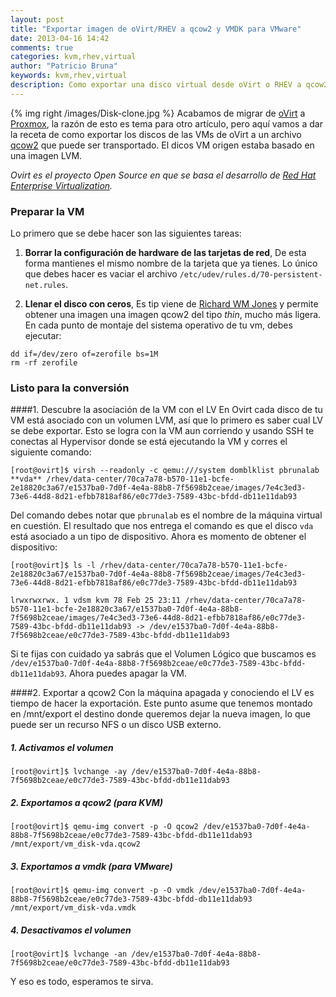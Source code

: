 ```yaml
---
layout: post
title: "Exportar imagen de oVirt/RHEV a qcow2 y VMDK para VMware"
date: 2013-04-16 14:42
comments: true
categories: kvm,rhev,virtual
author: "Patricio Bruna"
keywords: kvm,rhev,virtual
description: Como exportar una disco virtual desde oVirt o RHEV a qcow2 u otro formato como de VMware
---
```

{% img right /images/Disk-clone.jpg %}
Acabamos de migrar de [oVirt](http://www.ovirt.org) a [Proxmox](https://pve.proxmox.com/wiki/Main_Page), la razón de esto es tema para otro artículo, pero aquí vamos a dar la receta de como exportar los discos de las VMs de oVirt a un archivo [qcow2](http://www.linux-kvm.org/page/Qcow2) que puede ser transportado. El dicos VM origen estaba basado en una imagen LVM.

*Ovirt es el proyecto Open Source en que se basa el desarrollo de [Red Hat Enterprise Virtualization](http://www.redhat.com/rhev3/).*

### Preparar la VM

Lo primero que se debe hacer son las siguientes tareas:

1. **Borrar la configuración de hardware de las tarjetas de red**, De esta forma mantienes el mismo nombre de la tarjeta que ya tienes. Lo único que debes hacer es vaciar el archivo ```/etc/udev/rules.d/70-persistent-net.rules```.

2. **Llenar el disco con ceros**, Es tip viene de [Richard WM Jones](http://rwmj.wordpress.com/2010/10/19/tip-making-a-disk-image-sparse/) y permite obtener una imagen una imagen qcow2 del tipo *thin*, mucho más ligera. En cada punto de montaje del sistema operativo de tu vm, debes ejecutar:

```
dd if=/dev/zero of=zerofile bs=1M
rm -rf zerofile
```

### Listo para la conversión

####1. Descubre la asociación de la VM con el LV
En Ovirt cada disco de tu VM está asociado con un volumen LVM, así que lo primero es saber cual LV se debe exportar. Esto se logra con la VM aun corriendo y usando SSH te conectas al Hypervisor donde se está ejecutando la VM y corres el siguiente comando:

```
[root@ovirt]$ virsh --readonly -c qemu:///system domblklist pbrunalab
**vda** /rhev/data-center/70ca7a78-b570-11e1-bcfe-2e18820c3a67/e1537ba0-7d0f-4e4a-88b8-7f5698b2ceae/images/7e4c3ed3-73e6-44d8-8d21-efbb7818af86/e0c77de3-7589-43bc-bfdd-db11e11dab93
```

Del comando debes notar que ```pbrunalab``` es el nombre de la máquina virtual en cuestión. El resultado que nos entrega el comando es que el disco ```vda``` está asociado a un tipo de dispositivo. Ahora es momento de  obtener el dispositivo: 

```
[root@ovirt]$ ls -l /rhev/data-center/70ca7a78-b570-11e1-bcfe-2e18820c3a67/e1537ba0-7d0f-4e4a-88b8-7f5698b2ceae/images/7e4c3ed3-73e6-44d8-8d21-efbb7818af86/e0c77de3-7589-43bc-bfdd-db11e11dab93

lrwxrwxrwx. 1 vdsm kvm 78 Feb 25 23:11 /rhev/data-center/70ca7a78-b570-11e1-bcfe-2e18820c3a67/e1537ba0-7d0f-4e4a-88b8-7f5698b2ceae/images/7e4c3ed3-73e6-44d8-8d21-efbb7818af86/e0c77de3-7589-43bc-bfdd-db11e11dab93 -> /dev/e1537ba0-7d0f-4e4a-88b8-7f5698b2ceae/e0c77de3-7589-43bc-bfdd-db11e11dab93
```

Si te fijas con cuidado ya sabrás que el Volumen Lógico que buscamos es ```/dev/e1537ba0-7d0f-4e4a-88b8-7f5698b2ceae/e0c77de3-7589-43bc-bfdd-db11e11dab93```. Ahora puedes apagar la VM.

####2. Exportar a qcow2
Con la máquina apagada y conociendo el LV es tiempo de hacer la exportación. Este punto asume que tenemos montado en /mnt/export el destino donde queremos dejar la nueva imagen, lo que puede ser un recurso NFS o un disco USB externo.

##### 1. Activamos el volumen
```
[root@ovirt]$ lvchange -ay /dev/e1537ba0-7d0f-4e4a-88b8-7f5698b2ceae/e0c77de3-7589-43bc-bfdd-db11e11dab93
```

##### 2. Exportamos a qcow2 (para KVM)
```
[root@ovirt]$ qemu-img convert -p -O qcow2 /dev/e1537ba0-7d0f-4e4a-88b8-7f5698b2ceae/e0c77de3-7589-43bc-bfdd-db11e11dab93 /mnt/export/vm_disk-vda.qcow2
```

##### 3. Exportamos a vmdk (para VMware)
```
[root@ovirt]$ qemu-img convert -p -O vmdk /dev/e1537ba0-7d0f-4e4a-88b8-7f5698b2ceae/e0c77de3-7589-43bc-bfdd-db11e11dab93 /mnt/export/vm_disk-vda.vmdk
```

##### 4. Desactivamos el volumen
```
[root@ovirt]$ lvchange -an /dev/e1537ba0-7d0f-4e4a-88b8-7f5698b2ceae/e0c77de3-7589-43bc-bfdd-db11e11dab93
```

Y eso es todo, esperamos te sirva.